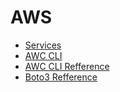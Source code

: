 # AWS

- [Services](https://github.com/prankbox/devops_mentorship/blob/master/AWS/services.md)
- [AWC CLI](https://docs.aws.amazon.com/cli/latest/userguide/cli-chap-welcome.html)
- [AWC CLI Refference](https://docs.aws.amazon.com/cli/latest/reference/)
- [Boto3 Refference](https://boto3.amazonaws.com/v1/documentation/api/latest/index.html)